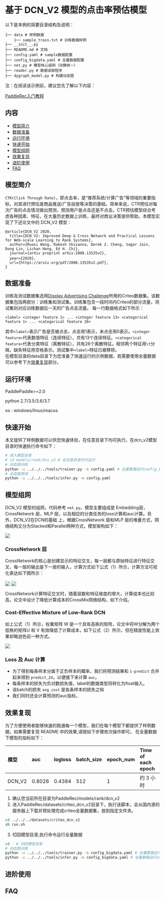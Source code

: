# 基于 DCN_V2 模型的点击率预估模型

以下是本例的简要目录结构及说明： 

```
├── data # 样例数据
    ├── sample_train.txt # 训练数据样例
├── __init__.py
├── README.md # 文档
├── config.yaml # sample数据配置
├── config_bigdata.yaml # 全量数据配置
├── net.py # 模型核心组网（动静统一）
├── reader.py # 数据读取程序
├── dygraph_model.py # 构建动态图
```

注：在阅读该示例前，建议您先了解以下内容：

[PaddleRec入门教程](https://github.com/PaddlePaddle/PaddleRec/blob/master/README.md)

## 内容

- [模型简介](#模型简介)
- [数据准备](#数据准备)
- [运行环境](#运行环境)
- [快速开始](#快速开始)
- [模型组网](#模型组网)
- [效果复现](#效果复现)
- [进阶使用](#进阶使用)
- [FAQ](#FAQ)

## 模型简介
`CTR(Click Through Rate)`，即点击率，是“推荐系统/计算广告”等领域的重要指标，对其进行预估是商品推送/广告投放等决策的基础。简单来说，CTR预估对每次广告的点击情况做出预测，预测用户是点击还是不点击。CTR预估模型综合考虑各种因素、特征，在大量历史数据上训练，最终对商业决策提供帮助。本模型实现了下述论文中的 DCN_V2 模型：

```text
@article{DCN_V2 2020,
  title={DCN V2: Improved Deep & Cross Network and Practical Lessons for Web-scale Learning to Rank Systems},
  author={Ruoxi Wang, Rakesh Shivanna, Derek Z. Cheng, Sagar Jain, Dong Lin, Lichan Hong, Ed H. Chi},
  journal={arXiv preprint arXiv:2008.13535v2},
  year={2020}，
  url={https://arxiv.org/pdf/2008.13535v2.pdf},
}
```

## 数据准备

训练及测试数据集选用[Display Advertising Challenge](https://www.kaggle.com/c/criteo-display-ad-challenge/)所用的Criteo数据集。该数据集包括两部分：训练集和测试集。训练集包含一段时间内Criteo的部分流量，测试集则对应训练数据后一天的广告点击流量。
每一行数据格式如下所示：
```
<label> <integer feature 1> ... <integer feature 13> <categorical feature 1> ... <categorical feature 26>
```
其中```<label>```表示广告是否被点击，点击用1表示，未点击用0表示。```<integer feature>```代表数值特征（连续特征），共有13个连续特征。```<categorical feature>```代表分类特征（离散特征），共有26个离散特征。相邻两个特征用```\t```分隔，缺失特征用空格表示。测试集中```<label>```特征已被移除。  
在模型目录的data目录下为您准备了快速运行的示例数据，若需要使用全量数据可以参考下方[效果复现](#效果复现)部分。


## 运行环境
PaddlePaddle>=2.0

python 2.7/3.5/3.6/3.7

os : windows/linux/macos 

## 快速开始
本文提供了样例数据可以供您快速体验，在任意目录下均可执行。在dcn_v2模型目录的快速执行命令如下： 
```bash
# 进入模型目录
# cd models/rank/dcn_v2 # 在任意目录均可运行
# 动态图训练
python -u ../../../tools/trainer.py -m config.yaml # 全量数据运行config_bigdata.yaml 
# 动态图预测
python -u ../../../tools/infer.py -m config.yaml 
``` 

## 模型组网
DCN_V2 模型的组网，代码参考 `net.py`。模型主要组成是 Embedding层，CrossNetwork 层，MLP 层，以及相应的分类任务的loss计算和auc计算。另外，DCN_V2在DCN的基础
上，根据CrossNetwork 层和MLP 层的堆叠方式，网络结构又分为Stacked和Parallel两种方式，模型架构如下：

<img align="center" src="https://wx4.sinaimg.cn/mw2000/0073e4AWgy1gyao6r7ovbj30ov0guqac.jpg">

### **CrossNetwork 层**
CrossNetwork的核心是创建显示的特征交叉，每一层都与原始特征进行特征交叉，每一层的输出是下一层的输入，计算方式如下公式（1）所示，计算方法可视化表达如下图所示：

<img align="center" src="https://wx2.sinaimg.cn/mw2000/0073e4AWgy1gyaotiqopbj30hh01nt8w.jpg">

<img align="center" src="https://wx3.sinaimg.cn/mw2000/0073e4AWgy1gyaohnd39zj30hb06i0ts.jpg">

CrossNetwork计算特征交叉时，随着层数和特征维度的增大，计算成本也比较高，论文中设计了降低计算成本的CrossMix网络结构，如下介绍。

### **Cost-Effective Mixture of Low-Rank DCN**
如上公式（1）所示，权重矩阵 W 是一个具有高秩的矩阵，论文中将W分解为两个低秩的矩阵U 和 V 有效降低了计算成本，如下公式（2）所示，但在精度性能上效果却略逊色前一种方式。

<img align="center" src="https://wx4.sinaimg.cn/mw2000/0073e4AWgy1gyap3vkyq1j30k301xwev.jpg">



### **Loss 及 Auc 计算**
- 为了得到每条样本分属于正负样本的概率，我们将预测结果和 `1-predict` 合并起来得到 `predict_2d`，以便接下来计算 `auc`。  
- 每条样本的损失为负对数损失值，label的数据类型将转化为float输入。  
- 该batch的损失 `avg_cost` 是各条样本的损失之和
- 我们同时还会计算预测的auc指标。

## 效果复现
为了方便使用者能够快速的跑通每一个模型，我们在每个模型下都提供了样例数据。如果需要复现 README 中的效果,请按如下步骤依次操作即可。
在全量数据下模型的指标如下：  

| 模型 | auc | logloss | batch_size | epoch_num| Time of each epoch |
| :------| :------ | :------ | :------| :------ | :------ | 
| DCN_V2 | 0.8026 | 0.4384 |512 | 1 | 约 3 小时 |

1. 确认您当前所在目录为PaddleRec/models/rank/dcn_v2
2. 进入PaddleRec/datasets/criteo_dcn_v2目录下，执行该脚本，会从国内源的服务器上下载并预处理完成criteo全量数据集，放到指定文件夹。
``` bash
cd ../../../datasets/criteo_dcn_v2
sh run.sh
``` 
3. 切回模型目录,执行命令运行全量数据
```bash
cd - # 切回模型目录
# 动态图训练
python -u ../../../tools/trainer.py -m config_bigdata.yaml # 全量数据运行config_bigdata.yaml 
python -u ../../../tools/infer.py -m config_bigdata.yaml # 全量数据运行config_bigdata.yaml 
```

## 进阶使用
  
## FAQ
